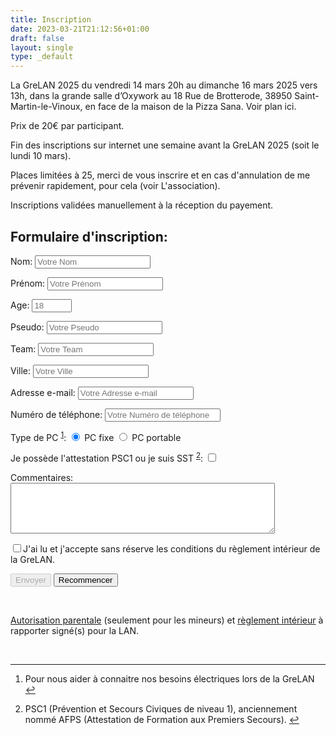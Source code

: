```yaml
---
title: Inscription
date: 2023-03-21T21:12:56+01:00
draft: false
layout: single
type: _default
---
```

La GreLAN 2025 du vendredi 14 mars 20h au dimanche 16  mars 2025 vers 13h, dans la grande salle d’Oxywork au 18 Rue de Brotterode, 38950 Saint-Martin-le-Vinoux, en face de la maison de la Pizza Sana. Voir plan ici.

Prix de 20€ par participant.

Fin des inscriptions sur internet une semaine avant la GreLAN 2025 (soit le lundi 10 mars).

Places limitées à 25, merci de vous inscrire et en cas d'annulation de me prévenir rapidement, pour cela (voir L'association).

Inscriptions validées manuellement à la réception du payement.

## Formulaire d'inscription:

<form id="subscribe" name="subscribe" method="POST" data-netlify="true" data-netlify-recaptcha="true">
  <div class="form">
    <p>
      <label>Nom:</label>
      <input type="text" name="nom" size="20" maxlength="30" placeholder="Votre Nom"/>
    </p>
    <p>
      <label>Prénom:</label>
      <input type="text" name="prenom" size="20" maxlength="30" placeholder="Votre Prénom"/>
    </p>
    <p>
      <label>Age:</label>
      <input type="number" name="age" min="10" max="100" placeholder="18">
    </p>
    <p>
      <label>Pseudo:</label>
      <input type="text" name="pseudo" size="20" maxlength="30" placeholder="Votre Pseudo"/>
    </p>
    <p>
      <label>Team:</label>
      <input type="text" name="team" size="20" maxlength="30" placeholder="Votre Team"/>
    </p>
    <p>
      <label>Ville:</label>
      <input type="text" name="ville" size="20" maxlength="30" placeholder="Votre Ville"/>
    </p>
    <p>
      <label>Adresse e-mail:</label>
      <input type="text" name="mail" size="20" maxlength="50" placeholder="Votre Adresse e-mail"/>
    </p>
    <p>
      <label>Numéro de téléphone:</label>
      <input type="text" name="phone" size="20" maxlength="50" placeholder="Votre Numéro de téléphone"/>
    </p>
    <p>
      <label>Type de PC <sup id="fnref:1"><a href="#fn:1" class="footnote-ref" role="doc-noteref">1</a></sup>:</label>
      <input type="radio" name="type" id="typeChoice1" value="Desktop" checked/> PC fixe
      <input type="radio" name="type" id="typeChoice2" value="Laptop"/> PC portable
    </p>
    <p>
     <label for="secouristeCheckBox">Je possède l'attestation PSC1 ou je suis SST <sup id="fnref:2"><a href="#fn:2"   class="footnote-ref" role="doc-noteref">2</a></sup>:</label>
     <input type="hidden" name="secouriste" id="secouristeHidden" value="Non"/>
     <input type="checkbox" name="secouriste" id="secouristeCheckBox" value="Oui"/>
    </p>
    <p>
      <label class="lbl-textarea">Commentaires:</label>
      <textarea name="commentaires" maxlength="300" rows="5" cols="50"></textarea>
    </p>
  </div>
  <p>
    <label for="acceptCheckbox"><input type="checkbox" name="accepter" id="acceptCheckbox"   value="Oui"  onchange="document.getElementById('submitSubscribe').disabled = !this.checked;">J'ai lu et j'accepte sans réserve les conditions du règlement intérieur de la GreLAN.</label>
  </p>
  <p>
    <div data-netlify-recaptcha="true"></div>
  </p>
  <p>
    <button type="submit" disabled id="submitSubscribe">Envoyer</button>
    <button type="reset">Recommencer</button>
  </p>
</form>
<script>
document.getElementById('subscribe').addEventListener('submit', function(){
    if(document.getElementById("secouristeCheckBox").checked) {
        document.getElementById('secouristeHidden').disabled = true;
    }
});
</script>

<br/>

[Autorisation parentale](/autorisation.pdf) (seulement pour les mineurs) et [règlement intérieur](/reglement.pdf) à rapporter signé(s) pour la LAN.

<br/>

<section class="footnotes" role="doc-endnotes">
<hr>
<ol>
<li id="fn:1" role="doc-endnote">
<p>Pour nous aider à connaitre nos besoins électriques lors de la GreLAN <a href="#fnref:1" class="footnote-backref" role="doc-backlink">↩︎</a></p>
</li>
<li id="fn:2" role="doc-endnote">
<p>PSC1 (Prévention et Secours Civiques de niveau 1), anciennement nommé AFPS (Attestation de Formation aux Premiers Secours). <a href="#fnref:2" class="footnote-backref" role="doc-backlink">↩︎</a></p>
</li>
</ol>
</section>